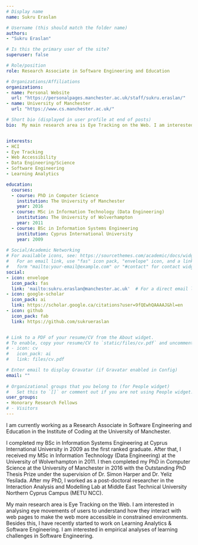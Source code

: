 ```yaml
---
# Display name
name: Sukru Eraslan

# Username (this should match the folder name)
authors:
- "Sukru Eraslan"

# Is this the primary user of the site?
superuser: false

# Role/position
role: Research Associate in Software Engineering and Education

# Organizations/Affiliations
organizations:
- name: Personal Website
  url: "https://personalpages.manchester.ac.uk/staff/sukru.eraslan/"
- name: University of Manchester
  url: "https://www.cs.manchester.ac.uk/"

# Short bio (displayed in user profile at end of posts)
bio:  My main research area is Eye Tracking on the Web. I am interested in analysing eye movements of users to understand how they interact with web pages to make the web more accessible in constrained environments. Besides this, I have recently started to work on Learning Analytics & Software Engineering. I am interested in empirical analyses of learning challenges in Software Engineering.


interests:
- HCI
- Eye Tracking
- Web Accessibility
- Data Engineering/Science
- Software Engineering
- Learning Analytics

education:
  courses:
  - course: PhD in Computer Science
    institution: The University of Manchester
    year: 2016
  - course: MSc in Information Technology (Data Engineering)
    institution: The University of Wolverhampton
    year: 2011
  - course: BSc in Information Systems Engineering
    institution: Cyprus International University
    year: 2009
  
# Social/Academic Networking
# For available icons, see: https://sourcethemes.com/academic/docs/widgets/#icons
#   For an email link, use "fas" icon pack, "envelope" icon, and a link in the
#   form "mailto:your-email@example.com" or "#contact" for contact widget.
social:
- icon: envelope
  icon_pack: fas
  link: 'mailto:sukru.eraslan@manchester.ac.uk'  # For a direct email link, use "mailto:test@example.org".
- icon: google-scholar
  icon_pack: ai
  link: https://scholar.google.ca/citations?user=9fQEwhQAAAAJ&hl=en
- icon: github
  icon_pack: fab
  link: https://github.com/sukrueraslan


# Link to a PDF of your resume/CV from the About widget.
# To enable, copy your resume/CV to `static/files/cv.pdf` and uncomment the lines below.  
# - icon: cv
#   icon_pack: ai
#   link: files/cv.pdf

# Enter email to display Gravatar (if Gravatar enabled in Config)
email: ""
  
# Organizational groups that you belong to (for People widget)
#   Set this to `[]` or comment out if you are not using People widget.  
user_groups:
- Honorary Research Fellows
# - Visitors
---
```


I am currently working as a Research Associate in Software Engineering and Education in the Institute of Coding at the University of Manchester.

I completed my BSc in Information Systems Engineering at Cyprus International University in 2009 as the first ranked graduate. After that, I received my MSc in Information Technology (Data Engineering) at the University of Wolverhampton in 2011. I then completed my PhD in Computer Science at the University of Manchester in 2016 with the Outstanding PhD Thesis Prize under the supervision of Dr. Simon Harper and Dr. Yeliz Yesilada. After my PhD, I worked as a post-doctoral researcher in the Interaction Analysis and Modelling Lab at Middle East Technical University Northern Cyprus Campus (METU NCC).

My main research area is Eye Tracking on the Web. I am interested in analysing eye movements of users to understand how they interact with web pages to make the web more accessible in constrained environments. Besides this, I have recently started to work on Learning Analytics & Software Engineering. I am interested in empirical analyses of learning challenges in Software Engineering.
